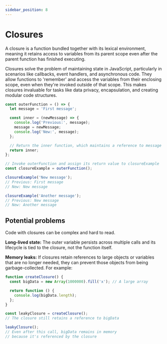 ```yaml
---
sidebar_position: 8
---
```


# Closures

A closure is a function bundled together with its lexical environment, meaning
it retains access to variables from its parent scope even after the parent
function has finished executing.

Closures solve the problem of maintaining state in JavaScript, particularly in
scenarios like callbacks, event handlers, and asynchronous code. They allow
functions to 'remember' and access the variables from their enclosing scope,
even when they're invoked outside of that scope. This makes closures invaluable
for tasks like data privacy, encapsulation, and creating modular code
structures.

```javascript
const outerFunction = () => {
  let message = 'First message';

  const inner = (newMessage) => {
    console.log('Previous:', message);
    message = newMessage;
    console.log('New:', message);
  };

  // Return the inner function, which maintains a reference to message
  return inner;
};

// Invoke outerFunction and assign its return value to closureExample
const closureExample = outerFunction();

closureExample('New message');
// Previous: First message
// New: New message

closureExample('Another message');
// Previous: New message
// New: Another message
```

## Potential problems

Code with closures can be complex and hard to read.

**Long-lived state:** The outer variable persists across multiple calls and its
lifecycle is tied to the closure, not the function itself.

**Memory leaks:** If closures retain references to large objects or variables
that are no longer needed, they can prevent those objects from being
garbage-collected. For example:

```javascript
function createClosure() {
  const bigData = new Array(1000000).fill('x'); // A large array

  return function () {
    console.log(bigData.length);
  };
}

const leakyClosure = createClosure();
// The closure still retains a reference to bigData

leakyClosure();
// Even after this call, bigData remains in memory
// because it's referenced by the closure
```
